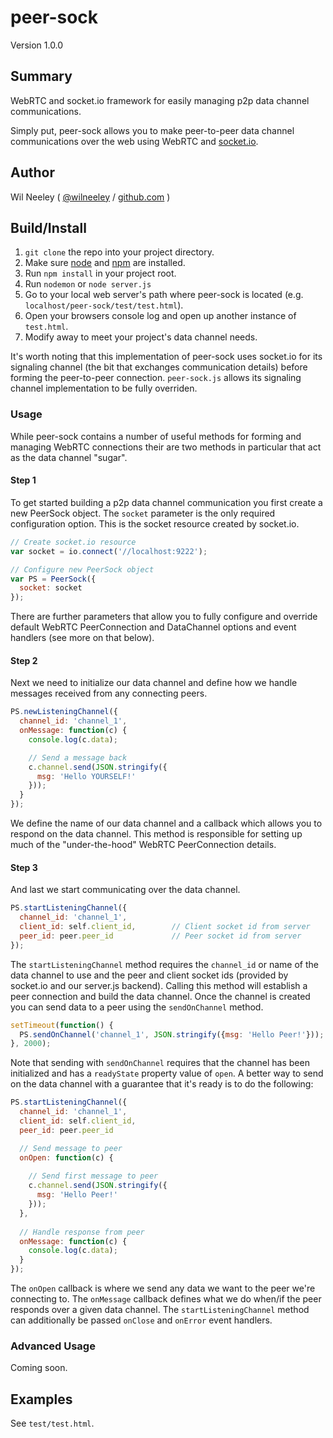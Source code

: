 # peer-sock

Version 1.0.0

## Summary

WebRTC and socket.io framework for easily managing p2p data channel communications.

Simply put, peer-sock allows you to make peer-to-peer data channel communications over the web using WebRTC and 
[socket.io](http://http://socket.io/).

## Author

Wil Neeley ( [@wilneeley](http://twitter.com/wilneeley) / [github.com](https://github.com/Xaxis) )

## Build/Install

1. `git clone` the repo into your project directory.
2. Make sure [node](https://nodejs.org/) and [npm](https://www.npmjs.com/) are installed.
3. Run `npm install` in your project root.
4. Run `nodemon` or `node server.js`
5. Go to your local web server's path where peer-sock is located (e.g. `localhost/peer-sock/test/test.html`).
6. Open your browsers console log and open up another instance of `test.html`.
7. Modify away to meet your project's data channel needs.

It's worth noting that this implementation of peer-sock uses socket.io for its signaling channel (the bit that 
exchanges communication details) before forming the peer-to-peer connection. `peer-sock.js` allows its signaling channel
implementation to be fully overriden.

### Usage

While peer-sock contains a number of useful methods for forming and managing WebRTC connections their are two methods in
particular that act as the data channel "sugar". 

#### Step 1

To get started building a p2p data channel communication you first create a new PeerSock object. The `socket` 
parameter is the only required configuration option. This is the socket resource created by socket.io.

```javascript
// Create socket.io resource
var socket = io.connect('//localhost:9222');

// Configure new PeerSock object
var PS = PeerSock({
  socket: socket
});
```

There are further parameters that allow you to fully configure and override default WebRTC PeerConnection and 
DataChannel options and event handlers (see more on that below).

#### Step 2

Next we need to initialize our data channel and define how we handle messages received from any connecting peers.

```javascript
PS.newListeningChannel({
  channel_id: 'channel_1',
  onMessage: function(c) {
    console.log(c.data);

    // Send a message back
    c.channel.send(JSON.stringify({
      msg: 'Hello YOURSELF!'
    }));
  }
});
```

We define the name of our data channel and a callback which allows you to respond on the data channel. This method is
responsible for setting up much of the "under-the-hood" WebRTC PeerConnection details.

#### Step 3

And last we start communicating over the data channel.

```javascript
PS.startListeningChannel({
  channel_id: 'channel_1',
  client_id: self.client_id,        // Client socket id from server    
  peer_id: peer.peer_id             // Peer socket id from server
});
```

The `startListeningChannel` method requires the `channel_id` or name of the data channel to use and the peer and client
socket ids (provided by socket.io and our server.js backend). Calling this method will establish a peer connection and
build the data channel. Once the channel is created you can send data to a peer using the `sendOnChannel` method.

```javascript
setTimeout(function() {
  PS.sendOnChannel('channel_1', JSON.stringify({msg: 'Hello Peer!'}));
}, 2000);
```

Note that sending with `sendOnChannel` requires that the channel has been initialized and has a `readyState` property
value of `open`. A better way to send on the data channel with a guarantee that it's ready is to do the following:

```javascript
PS.startListeningChannel({
  channel_id: 'channel_1',
  client_id: self.client_id,
  peer_id: peer.peer_id

  // Send message to peer
  onOpen: function(c) {
  
    // Send first message to peer
    c.channel.send(JSON.stringify({
      msg: 'Hello Peer!'
    }));
  },
  
  // Handle response from peer
  onMessage: function(c) {
    console.log(c.data);
  }
});
```

The `onOpen` callback is where we send any data we want to the peer we're connecting to. The `onMessage` callback 
defines what we do when/if the peer responds over a given data channel. The `startListeningChannel` method can 
additionally be passed `onClose` and `onError` event handlers.

### Advanced Usage

Coming soon.

## Examples

See `test/test.html`.

